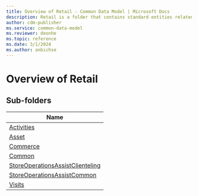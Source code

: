 ```yaml
---
title: Overview of Retail - Common Data Model | Microsoft Docs
description: Retail is a folder that contains standard entities related to the Common Data Model.
author: cdm-publisher
ms.service: common-data-model
ms.reviewer: deonhe
ms.topic: reference 
ms.date: 3/1/2024
ms.author: anbichse
---
```


# Overview of Retail


## Sub-folders

|Name|
|---|
|[Activities](Activities/overview.md)|
|[Asset](Asset/overview.md)|
|[Commerce](Commerce/overview.md)|
|[Common](Common/overview.md)|
|[StoreOperationsAssistClienteling](StoreOperationsAssistClienteling/overview.md)|
|[StoreOperationsAssistCommon](StoreOperationsAssistCommon/overview.md)|
|[Visits](Visits/overview.md)|



